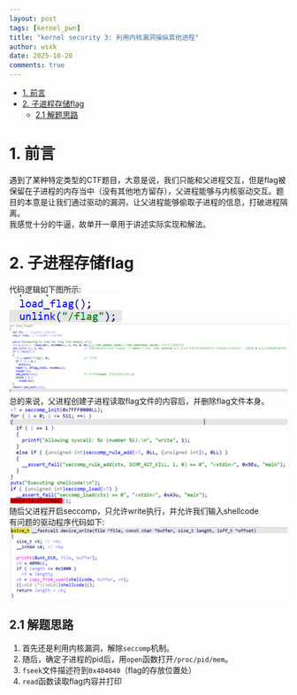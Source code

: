 ```yaml
---
layout: post
tags: [kernel_pwn]
title: "kernel security 3: 利用内核漏洞操纵其他进程"
author: wsxk
date: 2025-10-20
comments: true
---
```


- [1. 前言](#1-前言)
- [2. 子进程存储flag](#2-子进程存储flag)
  - [2.1 解题思路](#21-解题思路)


# 1. 前言<br>
遇到了某种特定类型的CTF题目，大意是说，我们只能和父进程交互，但是flag被保留在子进程的内存当中（没有其他地方留存），父进程能够与内核驱动交互。题目的本意是让我们通过驱动的漏洞，让父进程能够偷取子进程的信息，打破进程隔离。<br>
我感觉十分的牛逼，故单开一章用于讲述实际实现和解法。<br>

# 2. 子进程存储flag<br>
代码逻辑如下图所示:<br>
![](https://raw.githubusercontent.com/wsxk/wsxk_pictures/main/2025-9-25/20251008123352.png)
![](https://raw.githubusercontent.com/wsxk/wsxk_pictures/main/2025-9-25/20251008123312.png)
总的来说，父进程创建子进程读取flag文件的内容后，并删除flag文件本身。
![](https://raw.githubusercontent.com/wsxk/wsxk_pictures/main/2025-9-25/20251008133555.png)
随后父进程开启seccomp，只允许write执行，并允许我们输入shellcode<br>
有问题的驱动程序代码如下:<br>
![](https://raw.githubusercontent.com/wsxk/wsxk_pictures/main/2025-9-25/20251008133635.png)

## 2.1 解题思路<br>
1. 首先还是利用内核漏洞，解除`seccomp`机制。<br>
2. 随后，确定子进程的pid后，用`open`函数打开`/proc/pid/mem`。
3. `fseek`文件描述符到`0x404040`（flag的存放位置处）
4. `read`函数读取flag内容并打印



<!-- Google tag (gtag.js) -->
<script async src="https://www.googletagmanager.com/gtag/js?id=G-C22S5YSYL7"></script>
<script>
  window.dataLayer = window.dataLayer || [];
  function gtag(){dataLayer.push(arguments);}
  gtag('js', new Date());

  gtag('config', 'G-C22S5YSYL7');
</script>